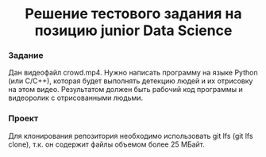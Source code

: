 <h1 align="center">Решение тестового задания на позицию junior Data Science</a> 
<h3 align="left">Задание</h3>
<text>Дан видеофайл crowd.mp4. Нужно написать программу на языке Python (или C/C++), которая будет выполнять детекцию людей и их отрисовку на этом видео. Результатом должен быть рабочий код программы и видеоролик с отрисованными людьми.</text>
<h3 align="left">Проект</h3>
<text>Для клонирования репозитория необходимо использовать git lfs (git lfs clone), т.к. он содержит файлы объемом более 25 МБайт.</text>

